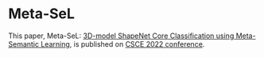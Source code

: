 # Meta-SeL
This paper, Meta-SeL: [3D-model ShapeNet Core Classification
using Meta-Semantic Learning](https://arxiv.org/pdf/2205.15869.pdf), is published on [CSCE 2022 conference](https://american-cse.org/csce2022/deadlines). 


